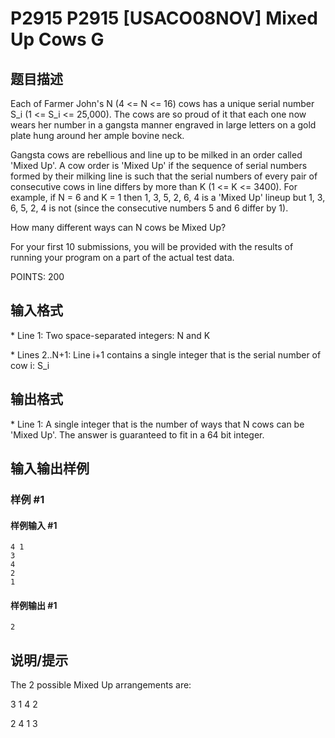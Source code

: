 # P2915 P2915 [USACO08NOV] Mixed Up Cows G

## 题目描述

Each of Farmer John's N (4 <= N <= 16) cows has a unique serial number S\_i (1 <= S\_i <= 25,000). The cows are so proud of it that each one now wears her number in a gangsta manner engraved in large letters on a gold plate hung around her ample bovine neck.

Gangsta cows are rebellious and line up to be milked in an order called 'Mixed Up'. A cow order is 'Mixed Up' if the sequence of serial numbers formed by their milking line is such that the serial numbers of every pair of consecutive cows in line differs by more than K (1 <= K <= 3400). For example, if N = 6 and K = 1 then 1, 3, 5, 2, 6, 4 is a 'Mixed Up' lineup but 1, 3, 6, 5, 2, 4 is not (since the consecutive numbers 5 and 6 differ by 1).

How many different ways can N cows be Mixed Up?

For your first 10 submissions, you will be provided with the results of running your program on a part of the actual test data.

POINTS: 200


## 输入格式

\* Line 1: Two space-separated integers: N and K

\* Lines 2..N+1: Line i+1 contains a single integer that is the serial number of cow i: S\_i


## 输出格式

\* Line 1: A single integer that is the number of ways that N cows can be 'Mixed Up'. The answer is guaranteed to fit in a 64 bit integer.


## 输入输出样例

### 样例 #1

#### 样例输入 #1

```
4 1 
3 
4 
2 
1
```

#### 样例输出 #1

```
2
```

## 说明/提示

The 2 possible Mixed Up arrangements are:

3 1 4 2

2 4 1 3

